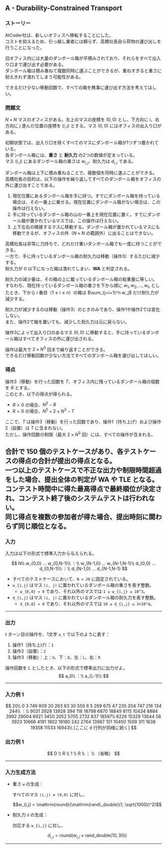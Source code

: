 ## A - Durability-Constrained Transport

### ストーリー

AtCoder社は、新しいオフィスへ移転することにした。  
コストを抑えるため、引っ越し業者には頼らず、高橋社長自ら荷物の運び出しを行うことになった。

旧オフィス内には大量のダンボール箱が平積みされており、それらをすべて出入り口まで運び出す必要がある。  
ダンボール箱は積み重ねて複数同時に運ぶことができるが、重ねすぎると重さに耐えきれず潰れてしまう可能性がある。

できるだけ少ない移動回数で、すべての箱を無事に運び出す方法を考えてほしい。

### 問題文

$N \times N$ マスのオフィスがある。左上のマスの座標を $(0, 0)$ とし、下方向に $i$、右方向に $j$ 進んだ位置の座標を $(i, j)$ とする。マス $(0, 0)$ にはオフィスの出入り口がある。

初期状態では、出入り口を除くすべてのマスにダンボール箱が1つずつ置かれている。  
各ダンボール箱には、**重さ** と **耐久力** の2つの数値が定まっている。  
マス $(i, j)$ にあるダンボール箱の重さは $w_{i,j}$、耐久力は $d_{i,j}$ である。

ダンボール箱は上下に積み重ねることで、複数個を同時に運ぶことができる。  
高橋社長の目的は、以下の操作を繰り返してすべてのダンボール箱をオフィスの外に運び出すことである。

1. 現在位置にあるダンボール箱を手に持つ。すでにダンボール箱を持っている場合は、その一番上に乗せる。現在位置にダンボール箱がない場合は、この操作は行えない。
2. 手に持っているダンボール箱の山の一番上を現在位置に置く。すでにダンボール箱が置かれているマスでは、この操作は行えない。
3. 上下左右の隣接するマスに移動する。ダンボール箱が置かれているマスにも移動できるが、オフィスの外（$N \times N$ の範囲外）に出ることはできない。

高橋社長は非常に力持ちで、どれだけ重いダンボール箱でも一度に持つことができる。  
一方で、手に持っているダンボール箱の耐久力は移動（操作3）するたびに減少する。  
耐久力が $0$ 以下になった箱は潰れてしまい、**WA** と判定される。

耐久力の減少量は、その箱の上に載っているダンボール箱の総重量に等しい。  
すなわち、現在持っているダンボール箱の重さを下から順に $w_1, w_2, \ldots, w_n$ としたとき、下から $i$ 番目（$1 \le i \le n$）の箱は $\sum_{j=i+1}^n w_j$ だけ耐久力が減少する。

耐久力が減少するのは移動（操作3）のときのみであり、操作1や操作2では変化しない。  
また、操作2で箱を置いても、減少した耐久力は元に戻らない。

操作3によって出入り口のあるマス $(0,0)$ に移動すると、手に持っているダンボール箱はすべてオフィスの外に運び出される。

操作は最大で $2\times N^3$ 回まで繰り返すことができる。  
できるだけ移動回数が少ない方法ですべてのダンボール箱を運び出してほしい。

### 得点

操作3（移動）を行った回数を $T$、オフィス内に残っているダンボール箱の個数を $R$ とする。  
このとき、以下の得点が得られる。

- $R > 0$ の場合、$N^2 - R$
- $R = 0$ の場合、$N^2 + 2\times N^3 - T$

ここで、$T$ は操作3（移動）を行った回数であり、操作1（持ち上げ）および操作2（設置）は $T$ に含まれない。  
ただし、操作回数の制限（最大 $2 \times N^3$ 回）には、すべての操作が含まれる。

合計で 150 個のテストケースがあり、各テストケースの得点の合計が提出の得点となる。  
一つ以上のテストケースで不正な出力や制限時間超過をした場合、提出全体の判定が **WA** や **TLE** となる。  
コンテスト時間中に得た最高得点で最終順位が決定され、コンテスト終了後のシステムテストは行われない。  
同じ得点を複数の参加者が得た場合、提出時刻に関わらず同じ順位となる。
---

### 入力

入力は以下の形式で標準入力から与えられる。

$$
N\\
w_{0,0} ... w_{0,N-1}\\
⋮\\
w_{N-1,0} ... w_{N-1,N-1}\\
d_{0,0} ... d_{0,N-1}\\
⋮\\
d_{N-1,0} ... d_{N-1,N-1}
$$

- すべてのテストケースにおいて、`N = 20` に固定されている。
- `w_{i,j}` はマス `(i, j)` に置かれているダンボール箱の重さを表す整数。
  - `w_{0,0} = 0` であり、それ以外のマスでは `1 ≤ w_{i,j} ≤ 10^3`。
- `d_{i,j}` はマス `(i, j)` に置かれているダンボール箱の耐久力を表す整数。
  - `d_{0,0} = 0` であり、それ以外のマスでは `10 ≤ d_{i,j} ≤ 3×10^4`。

---

### 出力

$t$ ターン目の操作を、1文字 `a_t` で以下のように表す：

1. 操作1（持ち上げ）：`1`
2. 操作2（設置）：`2`
3. 操作3（移動）：上：`U`、下：`D`、左：`L`、右：`R`

操作回数を $L$ としたとき、以下の形式で標準出力に出力せよ。
$$
a_0\\
⋮\\
a_{L-1}\\
$$

---

### 入力例 1

$$
20\\
0 3 749 809 20 263 83 30 559 8 5 269 675 47 235 204 747 216 134 244\\
⋮\\
9031 3928 13928 394 118 18798 6870 18849 8115 10434 8884 3992 29004 6921 3450 2052 5705 2732 837 18597\\
6226 15329 13644 58 3923 10666 4191 1802 18180 242 2764 13987 101 10450 1509 311 1638 19358 11533 16943\\
[ここに d 行列が同様に続く]
$$

### 出力例 1

$$
D  \\
R  \\
1  \\
R  \\
⋮ \\
（省略）
$$

---

### 入力生成方法

- 重さ `w` の生成：

  すべてのマス `(i,j) ≠ (0,0)` に対し、

  $$w_{i,j} = \mathrm{round}(\mathrm{rand\_double}(1, \sqrt{1000})^2)$$

- 耐久力 `d` の生成：

  対応する `w_{i,j}` に対し、

  $$d_{i,j} = \mathrm{round}(w_{i,j} \times \mathrm{rand\_double}(10, 30))$$

---
